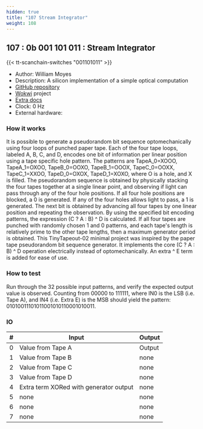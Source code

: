 ```yaml
---
hidden: true
title: "107 Stream Integrator"
weight: 108
---
```


## 107 : 0b 001 101 011 : Stream Integrator

{{< tt-scanchain-switches "001101011" >}}

* Author: William Moyes
* Description: A silicon implementation of a simple optical computation
* [GitHub repository](https://github.com/moyesw/tt02-moyesw-StreamIntegrator)
* [Wokwi](https://wokwi.com/projects/346553315158393428) project
* [Extra docs]()
* Clock: 0 Hz
* External hardware: 



### How it works

It is possible to generate a pseudorandom bit sequence optomechanically using four loops of punched paper tape. Each of the four tape loops, labeled A, B, C, and D, encodes one bit of information per linear position using a tape specific hole pattern. The patterns are TapeA_0=XOOO, TapeA_1=OXOO, TapeB_0=OOXO, TapeB_1=OOOX, TapeC_0=OOXX, TapeC_1=XXOO, TapeD_0=OXOX, TapeD_1=XOXO, where O is a hole, and X is filled. The pseudorandom sequence is obtained by physically stacking the four tapes together at a single linear point, and observing if light can pass through any of the four hole positions. If all four hole positions are blocked, a 0 is generated. If any of the four holes allows light to pass, a 1 is generated. The next bit is obtained by advancing all four tapes by one linear position and repeating the observation. By using the specified bit encoding patterns, the expression (C ? A : B) ^ D is calculated. If all four tapes are punched with randomly chosen 1 and 0 patterns, and each tape's length is relatively prime to the other tape lengths, then a maximum generator period is obtained. This TinyTapeout-02 minimal project was inspired by the paper tape pseudorandom bit sequence generator. It implements the core (C ? A : B) ^ D operation electrically instead of optomechanically. An extra ^ E term is added for ease of use.

### How to test

Run through the 32 possible input patterns, and verify the expected output value is observed. Counting from 00000 to 111111, where IN0 is the LSB (i.e. Tape A), and IN4 (i.e. Extra E) is the MSB should yield the pattern: 01010011101011001010110001010011.

### IO

| # | Input        | Output       |
|---|--------------|--------------|
| 0 | Value from Tape A  | Output |
| 1 | Value from Tape B  | none |
| 2 | Value from Tape C  | none |
| 3 | Value from Tape D  | none |
| 4 | Extra term XORed with generator output  | none |
| 5 | none  | none |
| 6 | none  | none |
| 7 | none  | none |
